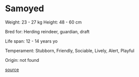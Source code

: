 # Samoyed

Weight: 23 - 27 kg
Height: 48 - 60 cm

Bred for: Herding reindeer, guardian, draft

Life span: 12 - 14 years yo

Temperament: Stubborn, Friendly, Sociable, Lively, Alert, Playful

Origin: not found

[source](https://api.thedogapi.com/v1/breeds/214)

